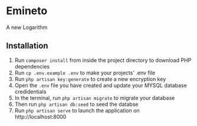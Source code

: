 # Emineto
A new Logarithm

## Installation
1. Run  `composer install` from inside the project directory to download PHP dependencies
2. Run `cp .env.example .env` to make your projects' .env file
3. Run `php artisan key:generate` to create a new encryption key
4. Open the `.env` file you have created and update your MYSQL database credidentials 
5. In the terminal, run `php artisan migrate` to migrate your database
6. Then run `php artisan db:seed` to seed the databse
7. Run `php artisan serve` to launch the application on http://localhost:8000

